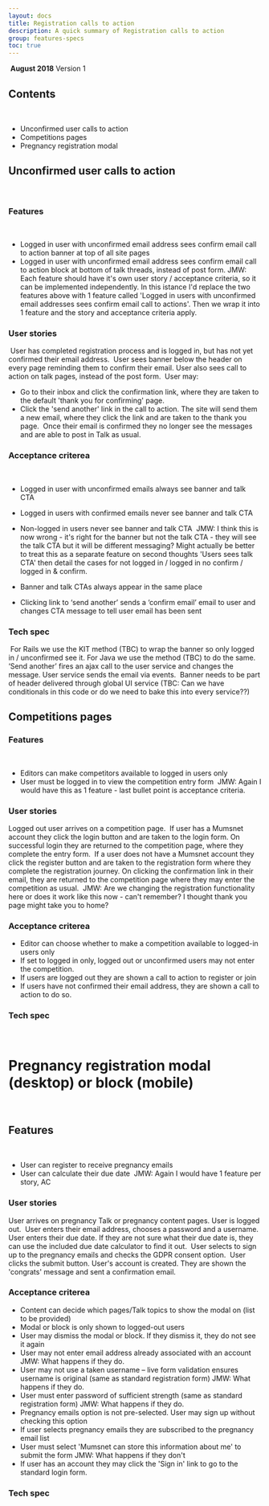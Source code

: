 ```yaml
---
layout: docs
title: Registration calls to action 
description: A quick summary of Registration calls to action
group: features-specs
toc: true
---
```

​
**August 2018** 
Version 1
​
## Contents
​
* Unconfirmed user calls to action
* Competitions pages
* Pregnancy registration modal

## Unconfirmed user calls to action
​
### Features
​
* Logged in user with unconfirmed email address sees confirm email call to action banner at top of all site pages
* Logged in user with unconfirmed email address sees confirm email call to action block at bottom of talk threads, instead of post form.
​
JMW: Each feature should have it's own user story / acceptance criteria, so it can be implemented independently. 
In this istance I'd replace the two features above with 1 feature called 'Logged in users with unconfirmed email addresses sees confirm email call to actions'. 
Then we wrap it into 1 feature and the story and acceptance criteria apply. 

### User stories
​
User has completed registration process and is logged in, but has not yet confirmed their email address.
​
User sees banner below the header on every page reminding them to confirm their email. User also sees call to action on talk pages, instead of the post form.
​
User may: 
* Go to their inbox and click the confirmation link, where they are taken to the default 'thank you for confirming' page.
* Click the 'send another' link in the call to action. The site will send them a new email, where they click the link and are taken to the thank you page.
​
Once their email is confirmed they no longer see the messages and are able to post in Talk as usual.
​
### Acceptance criterea
​
* Logged in user with unconfirmed emails always see banner and talk CTA
* Logged in users with confirmed emails never see banner and talk CTA
* Non-logged in users never see banner and talk CTA 
​
JMW: I think this is now wrong - it's right for the banner but not the talk CTA - they will see the talk CTA but it will be different messaging? 
Might actually be better to treat this as a separate feature on second thoughts 'Users sees talk CTA' then detail the cases for not logged in / logged in no confirm / logged in & confirm. 
 
* Banner and talk CTAs always appear in the same place 
* Clicking link to ‘send another’ sends a ‘confirm email’ email to user and changes CTA message to tell user email has been sent 
​
​
### Tech spec
​
For Rails we use the KIT method (TBC) to wrap the banner so only logged in / unconfirmed see it. For Java we use the method (TBC) to do the same. 
​
‘Send another’ fires an ajax call to the user service and changes the message. User service sends the email via events. 
​
Banner needs to be part of header delivered through global UI service (TBC: Can we have conditionals in this code or do we need to bake this into every service??) 
​
## Competitions pages
### Features
​
* Editors can make competitors available to logged in users only 
* User must be logged in to view the competition entry form
​
JMW: Again I would have this as 1 feature - last bullet point is acceptance criteria. 
​
### User stories
Logged out user arrives on a competition page. 
​
If user has a Mumsnet account they click the login button and are taken to the login form. On successful login they are returned to the competition page, where they complete the entry form.
​
If a user does not have a Mumsnet account they click the register button and are taken to the registration form where they complete the registration journey. On clicking the confirmation link in their email, they are returned to the competition page where they may enter the competition as usual.
​
JMW: Are we changing the registration functionality here or does it work like this now - can't remember? 
I thought thank you page might take you to home? 
​
### Acceptance criterea
* Editor can choose whether to make a competition available to logged-in users only
* If set to logged in only, logged out or unconfirmed users may not enter the competition. 
* If users are logged out they are shown a call to action to register or join
* If users have not confirmed their email address, they are shown a call to action to do so.
​
​
### Tech spec
​
# Pregnancy registration modal (desktop) or block (mobile)
​
## Features
​
* User can register to receive pregnancy emails
* User can calculate their due date
​
JMW: Again I would have 1 feature per story, AC 
​
### User stories
User arrives on pregnancy Talk or pregnancy content pages. User is logged out.
​
User enters their email address, chooses a password and a username. User enters their due date. If they are not sure what their due date is, they can use the included due date calculator to find it out.
​
User selects to sign up to the pregnancy emails and checks the GDPR consent option.
​
User clicks the submit button. User's account is created. They are shown the 'congrats' message and sent a confirmation email.
​
### Acceptance criterea
* Content can decide which pages/Talk topics to show the modal on (list to be provided)
* Modal or block is only shown to logged-out users
* User may dismiss the modal or block. If they dismiss it, they do not see it again
* User may not enter email address already associated with an account
JMW:  What happens if they do. 
* User may not use a taken username – live form validation ensures username is original (same as standard registration form)
JMW:  What happens if they do. 
* User must enter password of sufficient strength (same as standard registration form)
JMW:  What happens if they do. 
* Pregnancy emails option is not pre-selected. User may sign up without checking this option
* If user selects pregnancy emails they are subscribed to the pregnancy email list
* User must select 'Mumsnet can store this information about me' to submit the form
JMW:  What happens if they don't
* If user has an account they may click the 'Sign in' link to go to the standard login form.
​
### Tech spec
​


